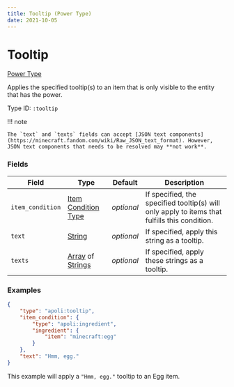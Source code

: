 ```yaml
---
title: Tooltip (Power Type)
date: 2021-10-05
---
```


# Tooltip

[Power Type](../power_types.md)

Applies the specified tooltip(s) to an item that is only visible to the entity that has the power.

Type ID: `:tooltip`

!!! note

    The `text` and `texts` fields can accept [JSON text components](https://minecraft.fandom.com/wiki/Raw_JSON_text_format). However, JSON text components that needs to be resolved may **not work**.

### Fields

Field  | Type | Default | Description
-------|------|---------|------------
`item_condition` | [Item Condition Type](../item_condition_types.md) | _optional_ | If specified, the specified tooltip(s) will only apply to items that fulfills this condition.
`text` | [String](../data_types/string.md) | _optional_ | If specified, apply this string as a tooltip.
`texts` | [Array](../data_types/array.md) of [Strings](../data_types/string.md) | _optional_ | If specified, apply these strings as a tooltip.

### Examples

```json
{
	"type": "apoli:tooltip",
	"item_condition": {
		"type": "apoli:ingredient",
		"ingredient": {
			"item": "minecraft:egg"
		}
	},
	"text": "Hmm, egg."
}
```

This example will apply a `"Hmm, egg."` tooltip to an Egg item.
